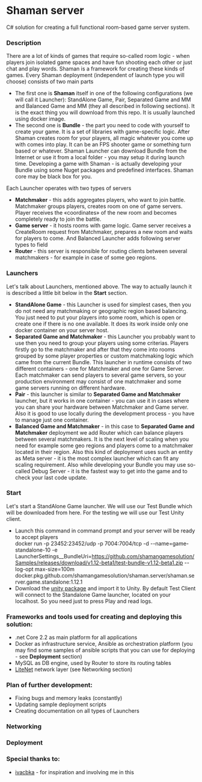 # Shaman server
C# solution for creating a full functional room-based game server system. 

### Description
There are a lot of kinds of games that require so-called room logic - when players join isolated game spaces and have fun shooting each other or just chat and play words. Shaman is a framework for creating these kinds of games.
Every Shaman deployment (independent of launch type you will choose) consists of two main parts
 - The first one is **Shaman** itself in one of the following configurations (we will call it Launcher): StandAlone Game, Pair, Separated Game and MM and Balanced Game and MM (they all described in following sections). It is the exact thing you will download from this repo. It is usually launched using docker image.
 - The second one is **Bundle** - the part you need to code with yourself to create your game. It is a set of libraries with game-specific logic. After Shaman creates room for your players, all magic whatever you come up with comes into play. It can be an FPS shooter game or something turn based or whatever. Shaman Launcher can download Bundle from the Internet or use it from a local folder - you may setup it during launch time. Developing a game with Shaman - is actually developing your Bundle using some Nuget packages and predefined interfaces. Shaman core may be black box for you.
 
Each Launcher operates with two types of servers
 - **Matchmaker** - this adds aggregates players, who want to join battle. Matchmaker groups players, creates room on one of game servers. Player receives the «coordinates» of the new room and becomes completely ready to join the battle. 
 - **Game server** - it hosts rooms with game logic. Game server receives a CreateRoom request from Matchmaker, prepares a new room and waits for players to come.
And Balanced Launcher adds following server types to field
 - **Router** - this server is responsible for routing clients between several matchmakers - for example in case of some geo regions.

### Launchers
Let's talk about Launchers, mentioned above. The way to actually launch it is described a little bit below in the **Start** section.
 - **StandAlone Game** - this Launcher is used for simplest cases, then you do not need any matchmaking or geographic region based balancing. You just need to put your players into some room, which is open or create one if there is no one available. It does its work inside only one docker container on your server host.
 - **Separated Game and Matchmaker** - this Launcher you probably want to use then you need to group your players using some criterias. Players firstly go to the matchmaker and after that they come into rooms grouped by some player properties or custom matchmaking logic which came from the current Bundle. This launcher in runtime consists of two different containers - one for Matchmaker and one for Game Server. Each matchmaker can send players to several game servers, so your production environment may consist of one matchmaker and some game servers running on different hardware.
 - **Pair** - this launcher is similar to **Separated Game and Matchmaker** launcher, but it works in one container - you can use it in cases where you can share your hardware between Matchmaker and Game server. Also it is good to use locally during the development process - you have to manage just one container.
 - **Balanced Game and Matchmaker** - in this case to **Separated Game and Matchmaker** deployment we add Router which can balance players between several matchmakers. It is the next level of scaling when you need for example some geo regions and players come to a matchmaker located in their region. Also this kind of deployment uses such an entity as Meta server - it is the most complex launcher which can fit any scaling requirement. Also while developing your Bundle you may use so-called Debug Server - it is the fastest way to get into the game and to check your last code update.

### Start
Let's start a StandAlone Game launcher. We will use our Test Bundle which will be downloaded from here. For the testing we will use our Test Unity client.
 - Launch this command in command prompt and your server will be ready to accept players  
    docker run -p 23452:23452/udp -p 7004:7004/tcp -d --name=game-standalone-10 -e LauncherSettings__BundleUri=https://github.com/shamangamesolution/Samples/releases/download/v1.12-beta1/test-bundle-v1.12-beta1.zip --log-opt max-size=100m docker.pkg.github.com/shamangamesolution/shaman.server/shaman.server.game.standalone:1.12.1
 - Download the [unity package](https://github.com/shamangamesolution/Samples/releases/download/v1.12-beta1/test-client-v1.12-beta1.unitypackage) and import it to Unity. By default Test Client will connect to the Standalone Game launcher, located on your localhost. So you need just to press Play and read logs. 

### Frameworks and tools used for creating and deploying this solution:
 - .net Core 2.2 as main platform for all applications
 - Docker as infrastructure service, Ansible as orchestration platform (you may find some samples of ansible scripts that you can use for deploying - see **Deployment** section)
 - MySQL as DB engine, used by Router to store its routing tables
 - [LiteNet](https://github.com/RevenantX/LiteNetLib) network layer (see Networking section)

### Plan of further development:
 - Fixing bugs and memory leaks (constantly)
 - Updating sample deployment scripts
 - Creating documentation on all types of Launchers

### Networking

### Deployment

### Special thanks to:
*  [ivacbka](https://github.com/ivacbka) - for inspiration and involving me in this
